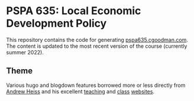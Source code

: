 # PSPA 635: Local Economic Development Policy

This repository contains the code for generating [pspa635.cgoodman.com](https://pspa635.cgoodman.com). The content is updated to the most recent version of the course (currently summer 2022).

## Theme
Various hugo and blogdown features borrowed more or less directly from [Andrew Heiss](https://www.andrewheiss.com) and his excellent [teaching](https://statsf18.classes.andrewheiss.com/) and [class](https://econw19.classes.andrewheiss.com/) [websites](https://datavizf18.classes.andrewheiss.com/).

